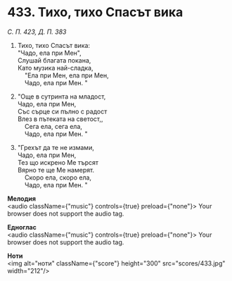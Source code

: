 # 433. Тихо, тихо Спасът вика  

*С. П. 423, Д. П. 383*  

1. Тихо, тихо Спасът вика:  
"Чадо, ела при Мен",  
Слушай благата покана,  
Като музика най-сладка,  
    "Ела при Мен, ела при Мен,  
    Чадо, ела при Мен. "  

2. "Още в сутринта на младост,  
Чадо, ела при Мен,  
Със сърце си пълно с радост  
Влез в пътеката на светост,,  
    Сега ела, сега ела,  
    Чадо, ела при Мен. "  

3. "Грехът да те не измами,  
Чадо, ела при Мен,  
Тез що искрено Ме търсят  
Вярно те ще Ме намерят.  
    Скоро ела, скоро ела,  
    Чадо, ела при Мен. "  

__Мелодия__  
<audio className={"music"} controls={true} preload={"none"}><source src="mp3/433.mp3" type="audio/mpeg"/>
Your browser does not support the audio tag.
</audio>  

__Едноглас__  
<audio className={"music"} controls={true} preload={"none"}><source src="transp/433.mp3" type="audio/mpeg"/>
Your browser does not support the audio tag.
</audio>  

__Ноти__  
<img alt="ноти" className={"score"} height="300" src="scores/433.jpg" width="212"/>

